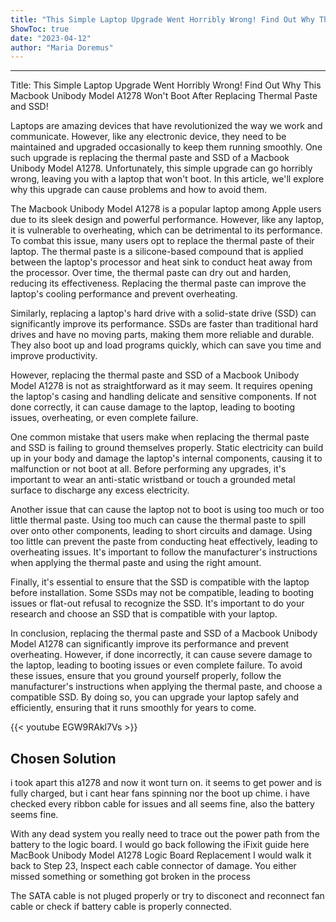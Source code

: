 ```yaml
---
title: "This Simple Laptop Upgrade Went Horribly Wrong! Find Out Why This Macbook Unibody Model A1278 Won't Boot After Replacing Thermal Paste and SSD!"
ShowToc: true 
date: "2023-04-12"
author: "Maria Doremus"
---
```

*****
Title: This Simple Laptop Upgrade Went Horribly Wrong! Find Out Why This Macbook Unibody Model A1278 Won't Boot After Replacing Thermal Paste and SSD!

Laptops are amazing devices that have revolutionized the way we work and communicate. However, like any electronic device, they need to be maintained and upgraded occasionally to keep them running smoothly. One such upgrade is replacing the thermal paste and SSD of a Macbook Unibody Model A1278. Unfortunately, this simple upgrade can go horribly wrong, leaving you with a laptop that won't boot. In this article, we'll explore why this upgrade can cause problems and how to avoid them.

The Macbook Unibody Model A1278 is a popular laptop among Apple users due to its sleek design and powerful performance. However, like any laptop, it is vulnerable to overheating, which can be detrimental to its performance. To combat this issue, many users opt to replace the thermal paste of their laptop. The thermal paste is a silicone-based compound that is applied between the laptop's processor and heat sink to conduct heat away from the processor. Over time, the thermal paste can dry out and harden, reducing its effectiveness. Replacing the thermal paste can improve the laptop's cooling performance and prevent overheating.

Similarly, replacing a laptop's hard drive with a solid-state drive (SSD) can significantly improve its performance. SSDs are faster than traditional hard drives and have no moving parts, making them more reliable and durable. They also boot up and load programs quickly, which can save you time and improve productivity.

However, replacing the thermal paste and SSD of a Macbook Unibody Model A1278 is not as straightforward as it may seem. It requires opening the laptop's casing and handling delicate and sensitive components. If not done correctly, it can cause damage to the laptop, leading to booting issues, overheating, or even complete failure.

One common mistake that users make when replacing the thermal paste and SSD is failing to ground themselves properly. Static electricity can build up in your body and damage the laptop's internal components, causing it to malfunction or not boot at all. Before performing any upgrades, it's important to wear an anti-static wristband or touch a grounded metal surface to discharge any excess electricity.

Another issue that can cause the laptop not to boot is using too much or too little thermal paste. Using too much can cause the thermal paste to spill over onto other components, leading to short circuits and damage. Using too little can prevent the paste from conducting heat effectively, leading to overheating issues. It's important to follow the manufacturer's instructions when applying the thermal paste and using the right amount.

Finally, it's essential to ensure that the SSD is compatible with the laptop before installation. Some SSDs may not be compatible, leading to booting issues or flat-out refusal to recognize the SSD. It's important to do your research and choose an SSD that is compatible with your laptop.

In conclusion, replacing the thermal paste and SSD of a Macbook Unibody Model A1278 can significantly improve its performance and prevent overheating. However, if done incorrectly, it can cause severe damage to the laptop, leading to booting issues or even complete failure. To avoid these issues, ensure that you ground yourself properly, follow the manufacturer's instructions when applying the thermal paste, and choose a compatible SSD. By doing so, you can upgrade your laptop safely and efficiently, ensuring that it runs smoothly for years to come.

{{< youtube EGW9RAkl7Vs >}} 



## Chosen Solution
 i  took apart this a1278 and now it wont turn on. it seems to get power and is fully charged, but i cant hear fans spinning nor the boot up chime. i have checked every ribbon cable for issues and all seems fine, also the battery seems fine.

 With any dead system you really need to trace out the power path from the battery to the logic board.
I would go back following the iFixit guide here MacBook Unibody Model A1278 Logic Board Replacement
I would walk it back to Step 23, Inspect each cable connector of damage. You either missed something or something got broken in the process

 The SATA cable is not pluged properly or try to disconect and reconnect fan cable or check if battery cable is properly connected.




